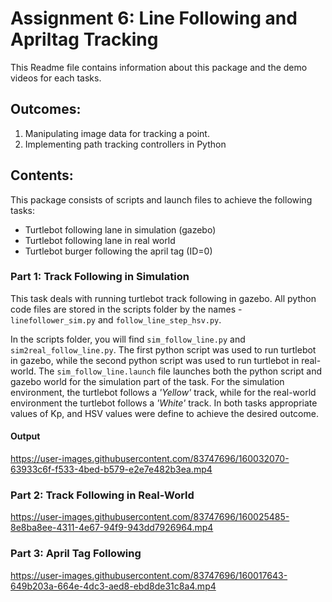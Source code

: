 <h1>Assignment 6: Line Following and Apriltag Tracking</h1>

This Readme file contains information about this package and the demo videos for each tasks.

<h2>Outcomes:</h2>

1.  Manipulating image data for tracking a point.
2.  Implementing path tracking controllers in Python

<h2>Contents:</h2>

This package consists of scripts and launch files to achieve the following tasks:

- Turtlebot following lane in simulation (gazebo)
- Turtlebot following lane in real world
- Turtlebot burger following the april tag (ID=0)

<h3>Part 1: Track Following in Simulation</h3>

This task deals with running turtlebot track following in gazebo. All python code files are stored in the scripts folder by the names - `linefollower_sim.py` and `follow_line_step_hsv.py`.

In the scripts folder, you will find `sim_follow_line.py` and `sim2real_follow_line.py`. The first python script was used to run turtlebot in gazebo, while the second python script was used to run turtlebot in real-world. The `sim_follow_line.launch` file launches both the python script and gazebo world for the simulation part of the task. For the simulation environment, the turtlebot follows a <I>'Yellow'</I> track, while for the real-world environment the turtlebot follows a <I>'White'</I> track. In both tasks appropriate values of Kp, and HSV values were define to achieve the desired outcome.

<h4>Output</h4>

https://user-images.githubusercontent.com/83747696/160032070-63933c6f-f533-4bed-b579-e2e7e482b3ea.mp4

<h3>Part 2: Track Following in Real-World</h3>

https://user-images.githubusercontent.com/83747696/160025485-8e8ba8ee-4311-4e67-94f9-943dd7926964.mp4

<h3>Part 3: April Tag Following</h3>

https://user-images.githubusercontent.com/83747696/160017643-649b203a-664e-4dc3-aed8-ebd8de31c8a4.mp4
